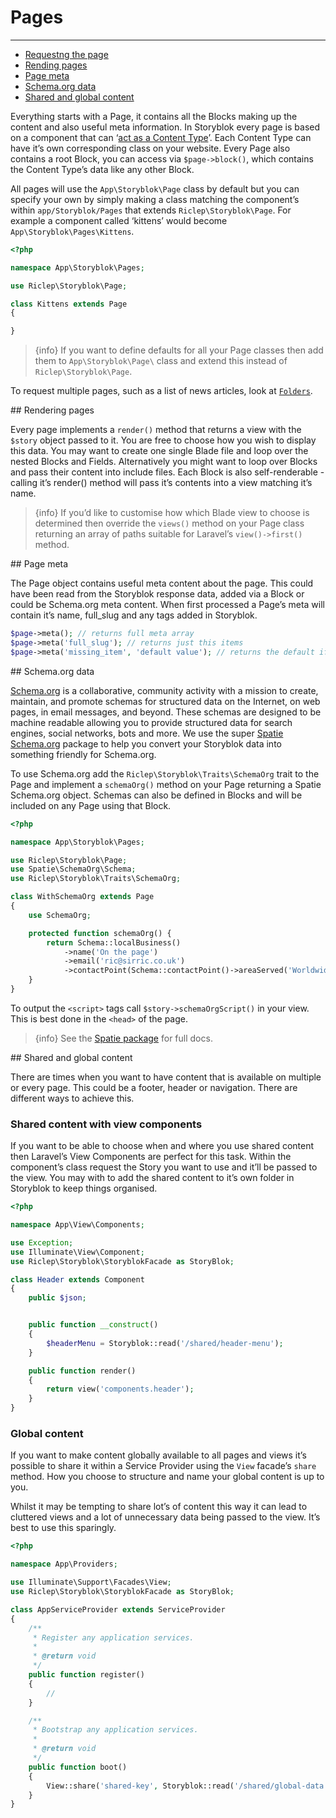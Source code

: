 # Pages

---

- [Requestng the page](#requesting)
- [Rending pages](#rendering)
- [Page meta](#page-meta)
- [Schema.org data](#schema-org-data)
- [Shared and global content](#global-content)

Everything starts with a Page, it contains all the Blocks making up the content and also useful meta information. In Storyblok every page is based on a component that can ‘[act as a Content Type](https://www.storyblok.com/docs/Guides/root-blocks)’. Each Content Type can have it’s own corresponding class on your website. Every Page also contains a root Block, you can access via `$page->block()`, which contains the Content Type’s data like any other Block.

All pages will use the `App\Storyblok\Page` class by default but you can specify your own by simply making a class matching the component’s within `app/Storyblok/Pages` that extends `Riclep\Storyblok\Page`. For example a component called ‘kittens’ would become `App\Storyblok\Pages\Kittens`.

```php
<?php

namespace App\Storyblok\Pages;

use Riclep\Storyblok\Page;

class Kittens extends Page
{

}
```

> {info} If you want to define defaults for all your Page classes then add them to `App\Storyblok\Page\` class and extend this instead of `Riclep\Storyblok\Page`.

To request multiple pages, such as a list of news articles, look at [`Folders`](/{{route}}/{{version}}/folders).


<a name="rendering">
## Rendering pages
</a>

Every page implements a `render()` method that returns a view with the `$story` object passed to it. You are free to choose how you wish to display this data. You may want to create one single Blade file and loop over the nested Blocks and Fields. Alternatively you might want to loop over Blocks and pass their content into include files. Each Block is also self-renderable - calling it’s render() method will pass it’s contents into a view matching it’s name.

> {info} If you’d like to customise how which Blade view to choose is determined then override the `views()` method on your Page class returning an array of paths suitable for Laravel’s `view()->first()` method.


<a name="page-meta">
## Page meta
</a>

The Page object contains useful meta content about the page. This could have been read from the Storyblok response data, added via a Block or could be Schema.org meta content. When first processed a Page’s meta will contain it’s name, full_slug and any tags added in Storyblok.

```php
$page->meta(); // returns full meta array
$page->meta('full_slug'); // returns just this items
$page->meta('missing_item', 'default value'); // returns the default if the item is missing
```

<a name="schema-org-data">
## Schema.org data
</a>

[Schema.org](https://schema.org) is a collaborative, community activity with a mission to create, maintain, and promote schemas for structured data on the Internet, on web pages, in email messages, and beyond. These schemas are designed to be machine readable allowing you to provide structured data for search engines, social networks, bots and more. We use the super [Spatie Schema.org](https://github.com/spatie/schema-org) package to help you convert your Storyblok data into something friendly for Schema.org.

To use Schema.org add the `Riclep\Storyblok\Traits\SchemaOrg` trait to the Page and implement a `schemaOrg()` method on your Page returning a Spatie Schema.org object. Schemas can also be defined in Blocks and will be included on any Page using that Block.

```php
<?php

namespace App\Storyblok\Pages;

use Riclep\Storyblok\Page;
use Spatie\SchemaOrg\Schema;
use Riclep\Storyblok\Traits\SchemaOrg;

class WithSchemaOrg extends Page
{
	use SchemaOrg;

	protected function schemaOrg() {
		return Schema::localBusiness()
			->name('On the page')
			->email('ric@sirric.co.uk')
			->contactPoint(Schema::contactPoint()->areaServed('Worldwide'));
	}
}
```

To output the `<script>` tags call `$story->schemaOrgScript()` in your view. This is best done in the `<head>` of the page.

> {info} See the [Spatie package](https://github.com/spatie/schema-org) for full docs.

<a name="global-content">
## Shared and global content
</a>

There are times when you want to have content that is available on multiple or every page. This could be a footer, header or navigation. There are different ways to achieve this.

### Shared content with view components

If you want to be able to choose when and where you use shared content then Laravel’s View Components are perfect for this task. Within the component’s class request the Story you want to use and it’ll be passed to the view. You may with to add the shared content to it’s own folder in Storyblok to keep things organised.

```php
<?php

namespace App\View\Components;

use Exception;
use Illuminate\View\Component;
use Riclep\Storyblok\StoryblokFacade as StoryBlok;

class Header extends Component
{
	public $json;


    public function __construct()
    {
		$headerMenu = Storyblok::read('/shared/header-menu');
    }

    public function render()
    {
        return view('components.header');
    }
}
```

### Global content

If you want to make content globally available to all pages and views it’s possible to share it within a Service Provider using the `View` facade’s `share` method. How you choose to structure and name your global content is up to you.

Whilst it may be tempting to share lot’s of content this way it can lead to cluttered views and a lot of unnecessary data being passed to the view. It’s best to use this sparingly.

```php
<?php

namespace App\Providers;

use Illuminate\Support\Facades\View;
use Riclep\Storyblok\StoryblokFacade as StoryBlok;

class AppServiceProvider extends ServiceProvider
{
    /**
     * Register any application services.
     *
     * @return void
     */
    public function register()
    {
        //
    }

    /**
     * Bootstrap any application services.
     *
     * @return void
     */
    public function boot()
    {
        View::share('shared-key', Storyblok::read('/shared/global-data'));
    }
}
```